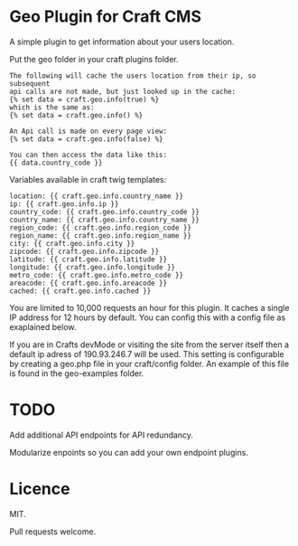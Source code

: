 # Geo Plugin for Craft CMS

A simple plugin to get information about your users location.

Put the geo folder in your craft plugins folder.

```
The following will cache the users location from their ip, so subsequent 
api calls are not made, but just looked up in the cache:
{% set data = craft.geo.info(true) %}
which is the same as:
{% set data = craft.geo.info() %}

An Api call is made on every page view:
{% set data = craft.geo.info(false) %}

You can then access the data like this:
{{ data.country_code }}
```
Variables available in craft twig templates:

```
location: {{ craft.geo.info.country_name }}
ip: {{ craft.geo.info.ip }}
country_code: {{ craft.geo.info.country_code }}
country_name: {{ craft.geo.info.country_name }}
region_code: {{ craft.geo.info.region_code }}
region_name: {{ craft.geo.info.region_name }}
city: {{ craft.geo.info.city }}
zipcode: {{ craft.geo.info.zipcode }}
latitude: {{ craft.geo.info.latitude }}
longitude: {{ craft.geo.info.longitude }}
metro_code: {{ craft.geo.info.metro_code }}
areacode: {{ craft.geo.info.areacode }}
cached: {{ craft.geo.info.cached }}
```

You are limited to 10,000 requests an hour for this plugin. It caches a single IP
address for 12 hours by default. You can config this with a config file as exaplained below.

If you are in Crafts devMode or visiting the site from the server itself then a default ip adress of 190.93.246.7 will be used.
This setting is configurable by creating a geo.php file in your craft/config folder. An example of this file is found in the geo-examples folder.

# TODO

Add additional API endpoints for API redundancy.

Modularize enpoints so you can add your own endpoint plugins.

# Licence
MIT.

Pull requests welcome.